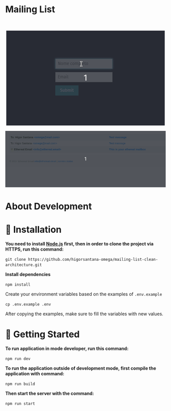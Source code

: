 # Mailing List

<br />
<p align="center"><img src=".github/assets/01.gif?raw=true"/></p>
<p align="center"><img src=".github/assets/02.gif?raw=true"/></p>

# About Development


# :construction_worker: Installation
**You need to install [Node.js](https://nodejs.org/en/download/) first, then in order to clone the project via HTTPS, run this command:**

```git clone https://github.com/higorsantana-omega/mailing-list-clean-architecture.git```

**Install dependencies**

```npm install```

Create your environment variables based on the examples of ```.env.example```

```cp .env.example .env```

After copying the examples, make sure to fill the variables with new values.

# :runner: Getting Started
**To run application in mode developer, run this command:**

```npm run dev```

**To run the application outside of development mode, first compile the application with command:**

```npm run build```

**Then start the server with the command:**

```npm run start```
